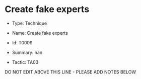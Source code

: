 # Create fake experts

* Type: Technique

* Name: Create fake experts

* Id: T0009

* Summary: nan

* Tactic: TA03

DO NOT EDIT ABOVE THIS LINE - PLEASE ADD NOTES BELOW
